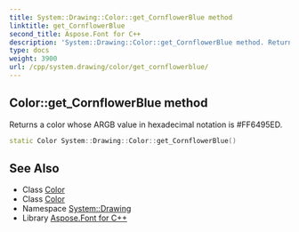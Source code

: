 ```yaml
---
title: System::Drawing::Color::get_CornflowerBlue method
linktitle: get_CornflowerBlue
second_title: Aspose.Font for C++
description: 'System::Drawing::Color::get_CornflowerBlue method. Returns a color whose ARGB value in hexadecimal notation is #FF6495ED in C++.'
type: docs
weight: 3900
url: /cpp/system.drawing/color/get_cornflowerblue/
---
```

## Color::get_CornflowerBlue method


Returns a color whose ARGB value in hexadecimal notation is #FF6495ED.

```cpp
static Color System::Drawing::Color::get_CornflowerBlue()
```

## See Also

* Class [Color](../)
* Class [Color](../)
* Namespace [System::Drawing](../../)
* Library [Aspose.Font for C++](../../../)
